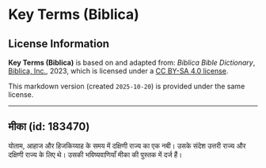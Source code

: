 # Key Terms (Biblica)

## License Information

**Key Terms (Biblica)** is based on and adapted from: _Biblica Bible Dictionary_, [Biblica, Inc.](https://www.biblica.com/), 2023, which is licensed under a [CC BY-SA 4.0 license](https://creativecommons.org/licenses/by-sa/4.0/legalcode.en).

This markdown version (created `2025-10-20`) is provided under the same license.



--------------------------------

## मीका (id: 183470)

योताम, आहाज और हिजकिय्याह के समय में दक्षिणी राज्य का एक नबी। उसके संदेश उत्तरी राज्य और दक्षिणी राज्य के लिए थे। उसकी भविष्यवाणियाँ मीका की पुस्तक में दर्ज हैं।


